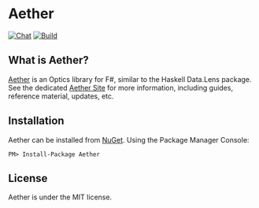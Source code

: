 # Aether

[![Chat](https://badges.gitter.im/Join%20Chat.svg)](https://gitter.im/xyncro/aether?utm_source=badge&utm_medium=badge&utm_campaign=pr-badge&utm_content=badge)
[![Build](https://ci.appveyor.com/api/projects/status/uch7r4f3ivnb5bxe?svg=true)](https://ci.appveyor.com/project/kolektiv/aether)


## What is Aether?

[Aether][aether] is an Optics library for F#, similar to the Haskell Data.Lens package. See the dedicated [Aether Site][aether] for more information, including guides, reference material, updates, etc.

## Installation

Aether can be installed from [NuGet](https://www.nuget.org/packages/aether "Aether on NuGet"). Using the Package Manager Console:

```batch
PM> Install-Package Aether
```

## License

Aether is under the MIT license.

[aether]: https://xyncro.tech/aether
